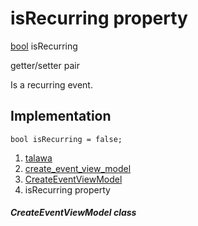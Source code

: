 
<div>

# isRecurring property

</div>


[bool](https://api.flutter.dev/flutter/dart-core/bool-class.html)
isRecurring


getter/setter pair




Is a recurring event.



## Implementation

``` language-dart
bool isRecurring = false;
```







1.  [talawa](../../index.md)
2.  [create_event_view_model](../../view_model_after_auth_view_models_event_view_models_create_event_view_model/)
3.  [CreateEventViewModel](../../view_model_after_auth_view_models_event_view_models_create_event_view_model/CreateEventViewModel-class.md)
4.  isRecurring property

##### CreateEventViewModel class








